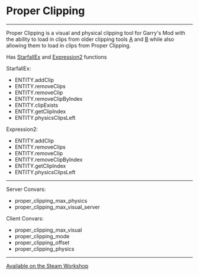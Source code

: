 # Proper Clipping

---

Proper Clipping is a visual and physical clipping tool for Garry's Mod with the ability to load in clips from older clipping tools [A](https://steamcommunity.com/sharedfiles/filedetails/?id=106753151) and [B](https://steamcommunity.com/sharedfiles/filedetails/?id=238138995) while also allowing them to load in clips from Proper Clipping.

Has [StarfallEx](https://github.com/thegrb93/StarfallEx) and [Expression2](https://github.com/wiremod/wire) functions

StarfallEx:
- ENTITY.addClip
- ENTITY.removeClips
- ENTITY.removeClip
- ENTITY.removeClipByIndex
- ENTITY.clipExists
- ENTITY.getClipIndex
- ENTITY.physicsClipsLeft

Expression2:
- ENTITY.addClip
- ENTITY.removeClips
- ENTITY.removeClip
- ENTITY.removeClipByIndex
- ENTITY.getClipIndex
- ENTITY.physicsClipsLeft

---

Server Convars:
- proper_clipping_max_physics
- proper_clipping_max_visual_server

Client Convars:
- proper_clipping_max_visual
- proper_clipping_mode
- proper_clipping_offset
- proper_clipping_physics

---

[Available on the Steam Workshop](https://steamcommunity.com/sharedfiles/filedetails/?id=2256491552)